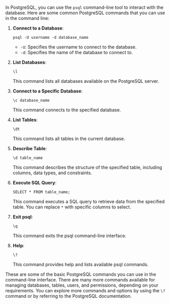 In PostgreSQL, you can use the `psql` command-line tool to interact with the database. Here are some common PostgreSQL commands that you can use in the command line:

1. **Connect to a Database**:
   ```
   psql -U username -d database_name
   ```
   - `-U`: Specifies the username to connect to the database.
   - `-d`: Specifies the name of the database to connect to.

2. **List Databases**:
   ```
   \l
   ```
   This command lists all databases available on the PostgreSQL server.

3. **Connect to a Specific Database**:
   ```
   \c database_name
   ```
   This command connects to the specified database.

4. **List Tables**:
   ```
   \dt
   ```
   This command lists all tables in the current database.

5. **Describe Table**:
   ```
   \d table_name
   ```
   This command describes the structure of the specified table, including columns, data types, and constraints.

6. **Execute SQL Query**:
   ```
   SELECT * FROM table_name;
   ```
   This command executes a SQL query to retrieve data from the specified table. You can replace `*` with specific columns to select.

7. **Exit psql**:
   ```
   \q
   ```
   This command exits the psql command-line interface.

8. **Help**:
   ```
   \?
   ```
   This command provides help and lists available psql commands.

These are some of the basic PostgreSQL commands you can use in the command-line interface. There are many more commands available for managing databases, tables, users, and permissions, depending on your requirements. You can explore more commands and options by using the `\?` command or by referring to the PostgreSQL documentation.
